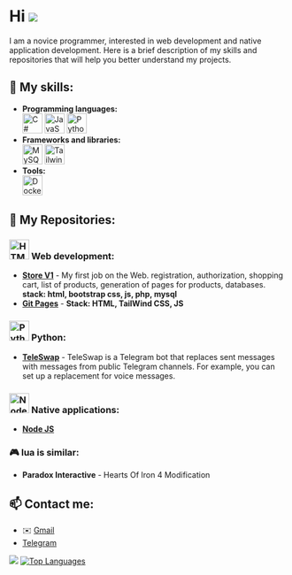<!--
<div id="stats">
  <h2>Stats</h2>
    <img src="https://streak-stats.demolab.com?user=[Rerowros]&theme=transparent&fire=EB5454" alt="GitHub Streak"/>
<picture>
  <source
    srcset="https://github-readme-stats.vercel.app/api?username=Rerowros&show_icons=true&theme=dark"
    media="(prefers-color-scheme: dark)"
  />
-->
# Hi ![](https://user-images.githubusercontent.com/18350557/176309783-0785949b-9127-417c-8b55-ab5a4333674e.gif)


I am a novice programmer, interested in web development and native application development. Here is a brief description of my skills and repositories that will help you better understand my projects.

## 🚀 My skills:
- **Programming languages:** <br>
 <a href="https://docs.microsoft.com/en-us/dotnet/csharp/" target="_blank" rel="noreferrer"><img src="https://raw.githubusercontent.com/danielcranney/readme-generator/main/public/icons/skills/csharp-colored.svg" width="36" height="36" alt="C#" /></a>
 <a href="https://developer.mozilla.org/en-US/docs/Web/JavaScript" target="_blank" rel="noreferrer"><img src="https://raw.githubusercontent.com/danielcranney/readme-generator/main/public/icons/skills/javascript-colored.svg" width="36" height="36" alt="JavaScript" /></a>
 <a href="https://www.python.org/" target="_blank" rel="noreferrer"><img src="https://raw.githubusercontent.com/danielcranney/readme-generator/main/public/icons/skills/python-colored.svg" width="36" height="36" alt="Python" /></a>
- **Frameworks and libraries:** <br>
<a href="https://www.mysql.com/" target="_blank" rel="noreferrer"><img src="https://raw.githubusercontent.com/danielcranney/readme-generator/main/public/icons/skills/mysql-colored.svg" width="36" height="36" alt="MySQL" /></a>
<a href="https://tailwindcss.com/" target="_blank" rel="noreferrer"><img src="https://raw.githubusercontent.com/danielcranney/readme-generator/main/public/icons/skills/tailwindcss-colored.svg" width="36" height="36" alt="TailwindCSS" /></a>
- **Tools:** <br>
<a href="https://www.docker.com/" target="_blank" rel="noreferrer"><img src="https://raw.githubusercontent.com/danielcranney/readme-generator/main/public/icons/skills/docker-colored.svg" width="36" height="36" alt="Docker" /></a>



## 📁 My Repositories:

### <a href="https://developer.mozilla.org/en-US/docs/Glossary/HTML5" target="_blank" rel="noreferrer"><img src="https://raw.githubusercontent.com/danielcranney/readme-generator/main/public/icons/skills/html5-colored.svg" width="36" height="36" alt="HTML5" /></a> Web development:
- [**Store V1**](https://github.com/Rerowros/Mysite) - My first job on the Web. registration, authorization, shopping cart, list of products, generation of pages for products, databases. **stack: html, bootstrap css, js, php, mysql**
- [**Git Pages**](https://rerowros.github.io/) - **Stack: HTML, TailWind CSS, JS**

### <a href="https://www.python.org/" target="_blank" rel="noreferrer"><img src="https://raw.githubusercontent.com/danielcranney/readme-generator/main/public/icons/skills/python-colored.svg" width="36" height="36" alt="Python" /></a> Python:
- [**TeleSwap**](https://github.com/Rerowros/TeleSwap) - TeleSwap is a Telegram bot that replaces sent messages with messages from public Telegram channels. For example, you can set up a replacement for voice messages.

### <a href="https://nodejs.org/en/" target="_blank" rel="noreferrer"><img src="https://raw.githubusercontent.com/danielcranney/readme-generator/main/public/icons/skills/nodejs-colored.svg" width="36" height="36" alt="NodeJS" /></a> Native applications:
- [**Node JS**](https://github.com/Rerowros/T-BANK_JS_BACKEND)
 
### 🎮 lua is similar:
- **Paradox Interactive** - Hearts Of Iron 4 Modification

## 📫 Contact me:
- ✉️ [Gmail](mailto:Rerowros@gmail.com)
- [Telegram](https://t.me/Rerowros)

<img src="https://github-readme-stats.vercel.app/api?username=Rerowros&show_icons=true&theme=radical" />
<a href="https://github.com/Rerowros" align="left"><img src="https://github-readme-stats.vercel.app/api/top-langs/?username=Rerowros&langs_count=10&title_color=0891b2&text_color=ffffff&icon_color=0891b2&bg_color=1c1917&hide_border=true&locale=en&custom_title=Top%20%Languages" alt="Top Languages" /></a>




